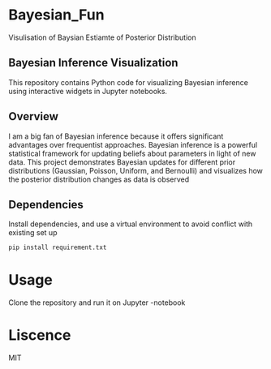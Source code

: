 # Bayesian_Fun
Visulisation of Baysian Estiamte of Posterior Distribution


## Bayesian Inference Visualization

This repository contains Python code for visualizing Bayesian inference using interactive widgets in Jupyter notebooks.

## Overview
I am a big fan of Bayesian inference because it offers significant advantages over frequentist approaches. Bayesian inference is a powerful statistical framework for updating beliefs about parameters in light of new data. This project demonstrates Bayesian updates for different prior distributions (Gaussian, Poisson, Uniform, and Bernoulli) and visualizes how the posterior distribution changes as data is observed

## Dependencies
Install dependencies, and use a virtual environment to avoid conflict with existing set up
```bash
pip install requirement.txt
```



# Usage
Clone the repository and run it on Jupyter -notebook

# Liscence 
 MIT
